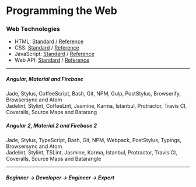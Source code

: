 # Programming the Web

### Web Technologies
* HTML: [Standard](https://www.w3.org/TR/html51/) / [Reference](https://developer.mozilla.org/en-US/docs/Web/HTML/Reference)
* CSS: [Standard](https://www.w3.org/Style/CSS/current-work) / [Reference](https://developer.mozilla.org/en-US/docs/Web/CSS/Reference)
* JavaScript: [Standard](http://www.ecma-international.org/ecma-262/6.0/) / [Reference](https://developer.mozilla.org/en-US/docs/Web/JavaScript/Reference)
* Web API: [Standard](https://www.w3.org/TR/#tr_Javascript_APIs) / [Reference](https://github.com/Shyam-Chen/Web-Cheat-Sheet/blob/master/Web-API-Reference.md)

***

##### Angular, Material and Firebase
Jade, Stylus, CoffeeScript, Bash, Git, NPM, Gulp, PostStylus, Browserify, Browsersync and Atom<br>
Jadelint, Stylint, CoffeeLint, Jasmine, Karma, Istanbul, Protractor, Travis CI, Coveralls, Source Maps and Batarang

##### Angular 2, Material 2 and Firebase 2
Jade, Stylus, TypeScript, Bash, Git, NPM, Webpack, PostStylus, Typings, Browsersync and Atom<br>
Jadelint, Stylint, TSLint, Jasmine, Karma, Istanbul, Protractor, Travis CI, Coveralls, Source Maps and Batarangle

***

##### Beginner → Developer → Engineer → Expert
